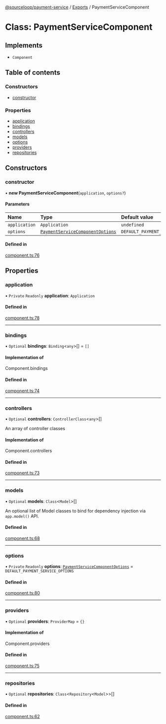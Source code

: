 [@sourceloop/payment-service](../README.md) / [Exports](../modules.md) / PaymentServiceComponent

# Class: PaymentServiceComponent

## Implements

- `Component`

## Table of contents

### Constructors

- [constructor](PaymentServiceComponent.md#constructor)

### Properties

- [application](PaymentServiceComponent.md#application)
- [bindings](PaymentServiceComponent.md#bindings)
- [controllers](PaymentServiceComponent.md#controllers)
- [models](PaymentServiceComponent.md#models)
- [options](PaymentServiceComponent.md#options)
- [providers](PaymentServiceComponent.md#providers)
- [repositories](PaymentServiceComponent.md#repositories)

## Constructors

### constructor

• **new PaymentServiceComponent**(`application`, `options?`)

#### Parameters

| Name | Type | Default value |
| :------ | :------ | :------ |
| `application` | `Application` | `undefined` |
| `options` | [`PaymentServiceComponentOptions`](../interfaces/PaymentServiceComponentOptions.md) | `DEFAULT_PAYMENT_SERVICE_OPTIONS` |

#### Defined in

[component.ts:76](https://github.com/sourcefuse/loopback4-microservice-catalog/blob/00e854d46/services/payment-service/src/component.ts#L76)

## Properties

### application

• `Private` `Readonly` **application**: `Application`

#### Defined in

[component.ts:78](https://github.com/sourcefuse/loopback4-microservice-catalog/blob/00e854d46/services/payment-service/src/component.ts#L78)

___

### bindings

• `Optional` **bindings**: `Binding`<`any`\>[] = `[]`

#### Implementation of

Component.bindings

#### Defined in

[component.ts:74](https://github.com/sourcefuse/loopback4-microservice-catalog/blob/00e854d46/services/payment-service/src/component.ts#L74)

___

### controllers

• `Optional` **controllers**: `ControllerClass`<`any`\>[]

An array of controller classes

#### Implementation of

Component.controllers

#### Defined in

[component.ts:73](https://github.com/sourcefuse/loopback4-microservice-catalog/blob/00e854d46/services/payment-service/src/component.ts#L73)

___

### models

• `Optional` **models**: `Class`<`Model`\>[]

An optional list of Model classes to bind for dependency injection
via `app.model()` API.

#### Defined in

[component.ts:68](https://github.com/sourcefuse/loopback4-microservice-catalog/blob/00e854d46/services/payment-service/src/component.ts#L68)

___

### options

• `Private` `Readonly` **options**: [`PaymentServiceComponentOptions`](../interfaces/PaymentServiceComponentOptions.md) = `DEFAULT_PAYMENT_SERVICE_OPTIONS`

#### Defined in

[component.ts:80](https://github.com/sourcefuse/loopback4-microservice-catalog/blob/00e854d46/services/payment-service/src/component.ts#L80)

___

### providers

• `Optional` **providers**: `ProviderMap` = `{}`

#### Implementation of

Component.providers

#### Defined in

[component.ts:75](https://github.com/sourcefuse/loopback4-microservice-catalog/blob/00e854d46/services/payment-service/src/component.ts#L75)

___

### repositories

• `Optional` **repositories**: `Class`<`Repository`<`Model`\>\>[]

#### Defined in

[component.ts:62](https://github.com/sourcefuse/loopback4-microservice-catalog/blob/00e854d46/services/payment-service/src/component.ts#L62)
